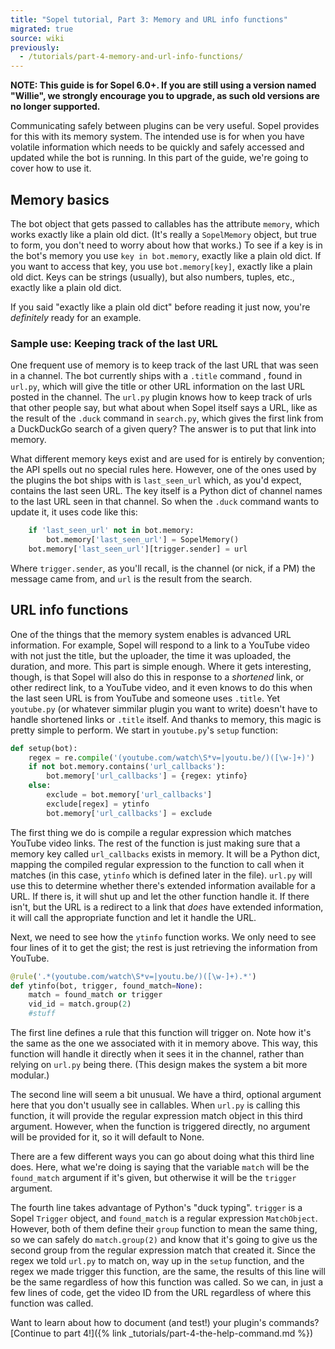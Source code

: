 ```yaml
---
title: "Sopel tutorial, Part 3: Memory and URL info functions"
migrated: true
source: wiki
previously:
  - /tutorials/part-4-memory-and-url-info-functions/
---
```


**NOTE: This guide is for Sopel 6.0+. If you are still using a version named
"Willie", we strongly encourage you to upgrade, as such old versions are no
longer supported.**

Communicating safely between plugins can be very useful. Sopel provides for
this with its memory system. The intended use is for when you have volatile
information which needs to be quickly and safely accessed and updated while the
bot is running. In this part of the guide, we're going to cover how to use it.

## Memory basics

The bot object that gets passed to callables has the attribute `memory`, which
works exactly like a plain old dict. (It's really a `SopelMemory` object, but
true to form, you don't need to worry about how that works.) To see if a key
is in the bot's memory you use `key in bot.memory`, exactly like a plain old
dict. If you want to access that key, you use `bot.memory[key]`, exactly like
a plain old dict. Keys can be strings (usually), but also numbers, tuples,
etc., exactly like a plain old dict.

If you said "exactly like a plain old dict" before reading it just now, you're
*definitely* ready for an example.

### Sample use: Keeping track of the last URL

One frequent use of memory is to keep track of the last URL that was seen in a
channel. The bot currently ships with a `.title` command , found in `url.py`,
which will give the title or other URL information on the last URL posted in
the channel. The `url.py` plugin knows how to keep track of urls that other
people say, but what about when Sopel itself says a URL, like as the result of
the `.duck` command in `search.py`, which gives the first link from a
DuckDuckGo search of a given query? The answer is to put that link into memory.

What different memory keys exist and are used for is entirely by convention;
the API spells out no special rules here. However, one of the ones used by the
plugins the bot ships with is `last_seen_url` which, as you'd expect, contains
the last seen URL. The key itself is a Python dict of channel names to the
last URL seen in that channel. So when the `.duck` command wants to update it,
it uses code like this:

```py
    if 'last_seen_url' not in bot.memory:
        bot.memory['last_seen_url'] = SopelMemory()
    bot.memory['last_seen_url'][trigger.sender] = url
```

Where `trigger.sender`, as you'll recall, is the channel (or nick, if a PM)
the message came from, and `url` is the result from the search.

## URL info functions

One of the things that the memory system enables is advanced URL information.
For example, Sopel will respond to a link to a YouTube video with not just
the title, but the uploader, the time it was uploaded, the duration, and more.
This part is simple enough. Where it gets interesting, though, is that Sopel
will also do this in response to a *shortened* link, or other redirect link, to
a YouTube video, and it even knows to do this when the last seen URL is from
YouTube and someone uses `.title`. Yet `youtube.py` (or whatever simmilar
plugin you want to write) doesn't have to handle shortened links or `.title`
itself. And thanks to memory, this magic is pretty simple to perform. We start
in `youtube.py`'s `setup` function:

```py
def setup(bot):
    regex = re.compile('(youtube.com/watch\S*v=|youtu.be/)([\w-]+)')
    if not bot.memory.contains('url_callbacks'):
        bot.memory['url_callbacks'] = {regex: ytinfo}
    else:
        exclude = bot.memory['url_callbacks']
        exclude[regex] = ytinfo
        bot.memory['url_callbacks'] = exclude
```

The first thing we do is compile a regular expression which matches YouTube
video links. The rest of the function is just making sure that a memory key
called `url_callbacks` exists in memory. It will be a Python dict, mapping the
compiled regular expression to the function to call when it matches (in this
case, `ytinfo` which is defined later in the file). `url.py` will use this to
determine whether there's extended information available for a URL. If there
is, it will shut up and let the other function handle it. If there isn't, but
the URL is a redirect to a link that *does* have extended information, it will
call the appropriate function and let it handle the URL.

Next, we need to see how the `ytinfo` function works. We only need to see four
lines of it to get the gist; the rest is just retrieving the information from
YouTube.

```py
@rule('.*(youtube.com/watch\S*v=|youtu.be/)([\w-]+).*')
def ytinfo(bot, trigger, found_match=None):
    match = found_match or trigger
    vid_id = match.group(2)
    #stuff
```
The first line defines a rule that this function will trigger on. Note how it's
the same as the one we associated with it in memory above. This way, this
function will handle it directly when it sees it in the channel, rather than
relying on `url.py` being there. (This design makes the system a bit more
modular.)

The second line will seem a bit unusual. We have a third, optional argument
here that you don't usually see in callables. When `url.py` is calling this
function, it will provide the regular expression match object in this third
argument. However, when the function is triggered directly, no argument will be
provided for it, so it will default to None.

There are a few different ways you can go about doing what this third line
does. Here, what we're doing is saying that the variable `match` will be the
`found_match` argument if it's given, but otherwise it will be the `trigger`
argument.

The fourth line takes advantage of Python's "duck typing". `trigger` is a
Sopel `Trigger` object, and `found_match` is a regular expression
`MatchObject`. However, both of them define their `group` function to mean the
same thing, so we can safely do `match.group(2)` and know that it's going to
give us the second group from the regular expression match that created it.
Since the regex we told `url.py` to match on, way up in the `setup` function,
and the regex we made trigger this function, are the same, the results of this
line will be the same regardless of how this function was called. So we can, in
just a few lines of code, get the video ID from the URL regardless of where
this function was called.

Want to learn about how to document (and test!) your plugin's commands?
[Continue to part 4!]({% link _tutorials/part-4-the-help-command.md %})
